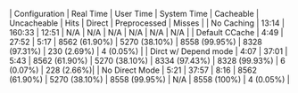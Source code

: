 | Configuration          | Real Time | User Time | System Time | Cacheable     | Uncacheable   | Hits          | Direct        | Preprocessed | Misses     |
| No Caching             | 13:14     | 160:33    | 12:51       | N/A           | N/A           | N/A           | N/A           | N/A          | N/A        |
| Default CCache         | 4:49      | 27:52     | 5:17        | 8562 (61.90%) | 5270 (38.10%) | 8558 (99.95%) | 8328 (97.31%) | 230 (2.69%)  | 4 (0.05%)  |
| Dirct w/ Depend mode   | 4:07      | 37:01     | 5:43        | 8562 (61.90%) | 5270 (38.10%) | 8334 (97.43%) | 8328 (99.93%) | 6 (0.07%)    | 228 (2.66%)|
| No Direct Mode         | 5:21      | 37:57     | 8:16        | 8562 (61.90%) | 5270 (38.10%) | 8558 (99.95%) | N/A           | 8558 (100%)  | 4 (0.05%)  |